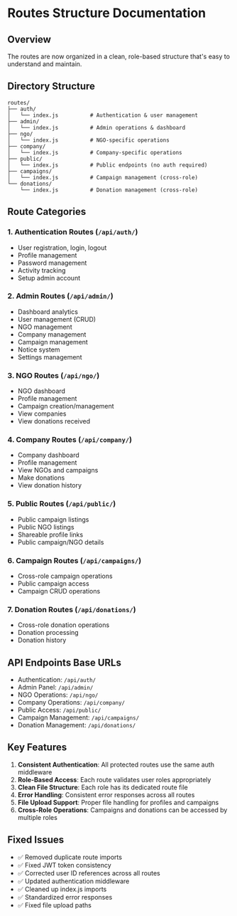 
# Routes Structure Documentation

## Overview
The routes are now organized in a clean, role-based structure that's easy to understand and maintain.

## Directory Structure

```
routes/
├── auth/
│   └── index.js          # Authentication & user management
├── admin/
│   └── index.js          # Admin operations & dashboard
├── ngo/
│   └── index.js          # NGO-specific operations
├── company/
│   └── index.js          # Company-specific operations
├── public/
│   └── index.js          # Public endpoints (no auth required)
├── campaigns/
│   └── index.js          # Campaign management (cross-role)
└── donations/
    └── index.js          # Donation management (cross-role)
```

## Route Categories

### 1. Authentication Routes (`/api/auth/`)
- User registration, login, logout
- Profile management
- Password management
- Activity tracking
- Setup admin account

### 2. Admin Routes (`/api/admin/`)
- Dashboard analytics
- User management (CRUD)
- NGO management
- Company management
- Campaign management
- Notice system
- Settings management

### 3. NGO Routes (`/api/ngo/`)
- NGO dashboard
- Profile management
- Campaign creation/management
- View companies
- View donations received

### 4. Company Routes (`/api/company/`)
- Company dashboard
- Profile management
- View NGOs and campaigns
- Make donations
- View donation history

### 5. Public Routes (`/api/public/`)
- Public campaign listings
- Public NGO listings
- Shareable profile links
- Public campaign/NGO details

### 6. Campaign Routes (`/api/campaigns/`)
- Cross-role campaign operations
- Public campaign access
- Campaign CRUD operations

### 7. Donation Routes (`/api/donations/`)
- Cross-role donation operations
- Donation processing
- Donation history

## API Endpoints Base URLs

- Authentication: `/api/auth/`
- Admin Panel: `/api/admin/`
- NGO Operations: `/api/ngo/`
- Company Operations: `/api/company/`
- Public Access: `/api/public/`
- Campaign Management: `/api/campaigns/`
- Donation Management: `/api/donations/`

## Key Features

1. **Consistent Authentication**: All protected routes use the same auth middleware
2. **Role-Based Access**: Each route validates user roles appropriately
3. **Clean File Structure**: Each role has its dedicated route file
4. **Error Handling**: Consistent error responses across all routes
5. **File Upload Support**: Proper file handling for profiles and campaigns
6. **Cross-Role Operations**: Campaigns and donations can be accessed by multiple roles

## Fixed Issues

- ✅ Removed duplicate route imports
- ✅ Fixed JWT token consistency
- ✅ Corrected user ID references across all routes
- ✅ Updated authentication middleware
- ✅ Cleaned up index.js imports
- ✅ Standardized error responses
- ✅ Fixed file upload paths

